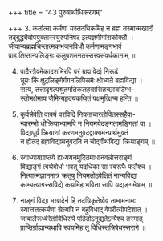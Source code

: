 +++
title = "43 पुरुषार्थाधिकरणम्"

+++
3. कर्तात्मा कर्मणां यस्तदधिकमिह न ब्रह्म तस्मान्मखादौ  
तद्बुद्ध्यैवोपयुक्तास्स्युरुपनिषद इत्यज्ञमीमांसकोक्तौ ।  
जीवान्यब्रह्मचिन्तात्मकभजनविधौ कर्मणामङ्गभावं  
प्राह क्षिप्तान्यलिङ्गः कलुषशमनतस्सत्त्वसंवर्धकानाम् ॥

4. पादैरत्रैवमेकादशभिरपि परं ब्रह्म वेद्यं निरूढं  
भूयः किं क्षुद्रलिङ्गैर्गगनलिपिसमैः क्षोभ्यते ब्रह्मविद्या ।  
सत्यं, तत्तादृगल्पश्रुतमतिकलहत्रासितच्छात्रडिम्भ-  
स्तोमक्षेमाय जैमिन्यहृदयकथितं पक्षमुत्क्षिप्य हन्ति ॥

5. कुर्वन्नेवेति वाक्यं परविदि नियताचारतोक्तिस्सहैवा-  
न्वारम्भो धीक्रियाभ्यामपि न नियमयेदङ्गतामङ्गितां वा ।  
विद्यापूर्वं क्रियाणां करणमनुवदद्वाक्यमन्यार्थमुक्तं  
न ह्येतद् ब्रह्मविद्यामनुवदति न चोद्गीथविद्या क्रियाङ्गम् ॥

6. स्वाध्यायप्राप्तये ह्यध्ययनमुदितमाधानवन्नोत्तराङ्गं  
विद्याङ्गं त्वर्थबोधो भवतु यदधिका सा स्वरूपैः फलैश्च ।  
नित्यात्मज्ञानमात्रं क्रतुषु नियमतोऽपेक्षितं नान्यविद्या  
काम्यत्यागस्सविद्ये कथमिह भविता सापि यद्यङ्गमेषाम् ॥

7. नाङ्गं विद्या मखादेर्न हि तदधिकृतेष्वेव तामामनामः  
स्यात्तत्तत्कर्मणां सेत्यपि न बहुविधाद् वैपरीत्योपदेशात् ।  
जाबालैरूर्ध्वरेतोविधिरपि पठितोऽनूद्यतेऽन्यैश्च तस्मात्  
प्राप्तिर्ग्राह्यान्यथापि स्वयमिह तु विधिस्तन्निषेधस्सरागे ॥